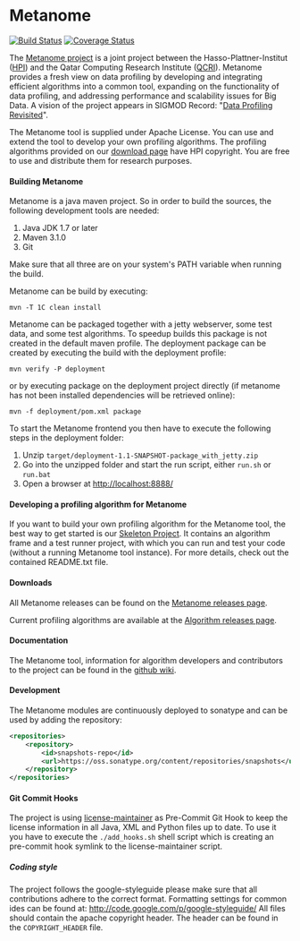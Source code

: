 # Metanome

[![Build Status](https://travis-ci.org/HPI-Information-Systems/Metanome.png?branch=master)](https://travis-ci.org/HPI-Information-Systems/Metanome)
[![Coverage Status](https://coveralls.io/repos/HPI-Information-Systems/Metanome/badge.png)](https://coveralls.io/r/HPI-Information-Systems/Metanome)

The [Metanome project](https://hpi.de/naumann/projects/data-profiling-and-analytics/metanome-data-profiling.html) is a joint project between the Hasso-Plattner-Institut ([HPI](http://www.hpi.de)) and the Qatar Computing Research Institute ([QCRI](http://www.qcri.org)). Metanome provides a fresh view on data profiling by developing and integrating efficient algorithms into a common tool, expanding on the functionality of data profiling, and addressing performance and scalability issues for Big Data. A vision of the project appears in SIGMOD Record: "[Data Profiling Revisited](http://hpi.de/naumann/publications/publications-by-type/year/2013/102276/Nau13.html)".

The Metanome tool is supplied under Apache License. You can use and extend the tool to develop your own profiling algorithms. The profiling algorithms provided on our [download page](https://hpi.de/naumann/projects/data-profiling-and-analytics/metanome-data-profiling/algorithms.html) have HPI copyright. You are free to use and distribute them for research purposes. 

#### Building Metanome
Metanome is a java maven project. So in order to build the sources, the following development tools are needed:

1. Java JDK 1.7 or later
2. Maven 3.1.0
2. Git

Make sure that all three are on your system's PATH variable when running the build.

Metanome can be build by executing:

```mvn -T 1C clean install```

Metanome can be packaged together with a jetty webserver, some test data, and some test algorithms. 
To speedup builds this package is not created in the default maven profile. 
The deployment package can be created by executing the build with the deployment profile: 

```mvn verify -P deployment```

or by executing package on the deployment project directly (if metanome has not been installed dependencies will be retrieved online): 

```mvn -f deployment/pom.xml package```

To start the Metanome frontend you then have to execute the following steps in the deployment folder:

1. Unzip `target/deployment-1.1-SNAPSHOT-package_with_jetty.zip`
2. Go into the unzipped folder and start the run script, either `run.sh` or `run.bat`
4. Open a browser at [http://localhost:8888/](http://localhost:8888/)

#### Developing a profiling algorithm for Metanome
If you want to build your own profiling algorithm for the Metanome tool, the best way to get started is our [Skeleton Project](https://hpi.de/fileadmin/user_upload/fachgebiete/naumann/projekte/repeatability/DataProfiling/Metanome/MetanomeAlgorithmSkeleton.zip). It contains an algorithm frame and a test runner project, with which you can run and test your code (without a running Metanome tool instance). For more details, check out the contained README.txt file.

#### Downloads
All Metanome releases can be found on the [Metanome releases page](https://github.com/HPI-Information-Systems/Metanome/releases).

Current profiling algorithms are available at the [Algorithm releases page](https://hpi.de/naumann/projects/data-profiling-and-analytics/metanome-data-profiling/algorithms.html).

#### Documentation
The Metanome tool, information for algorithm developers and contributors to the project can be found in the [github wiki](https://github.com/HPI-Information-Systems/Metanome/wiki).

#### Development
The Metanome modules are continuously deployed to sonatype and can be used by adding the repository:
```xml
<repositories>
    <repository>
        <id>snapshots-repo</id>
        <url>https://oss.sonatype.org/content/repositories/snapshots</url>
    </repository>
</repositories>
```

#### Git Commit Hooks
The project is using [license-maintainer](https://github.com/NitorCreations/license-maintainer) as Pre-Commit Git Hook to keep the license information in all Java, XML and Python files up to date. To use it you have to execute the ```./add_hooks.sh``` shell script which is creating an pre-commit hook symlink to the license-maintainer script.

##### Coding style
The project follows the google-styleguide please make sure that all contributions adhere to the correct format. Formatting settings for common ides can be found at: http://code.google.com/p/google-styleguide/
All files should contain the apache copyright header. The header can be found in the ```COPYRIGHT_HEADER``` file.

